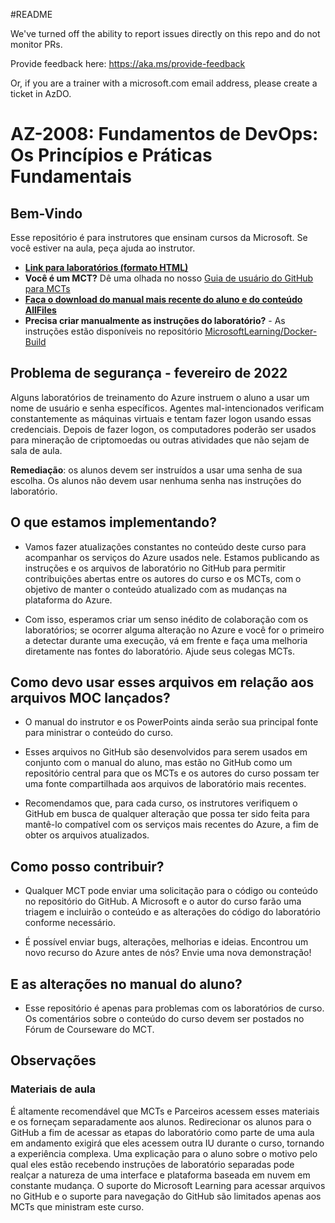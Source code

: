 #README

We've turned off the ability to report issues directly on this repo and do not monitor PRs.

Provide feedback here: https://aka.ms/provide-feedback

Or, if you are a trainer with a microsoft.com email address, please create a ticket in AzDO.

# AZ-2008: Fundamentos de DevOps: Os Princípios e Práticas Fundamentais

## Bem-Vindo

Esse repositório é para instrutores que ensinam cursos da Microsoft. Se você estiver na aula, peça ajuda ao instrutor. 

- **[Link para laboratórios (formato HTML)](https://microsoftlearning.github.io/AZ-2008_DevOps_Foundations_Core_Principles_Practices/)**
- **Você é um MCT?** Dê uma olhada no nosso [Guia de usuário do GitHub para MCTs](https://microsoftlearning.github.io/MCT-User-Guide/)
- **[Faça o download do manual mais recente do aluno e do conteúdo AllFiles](../../releases/latest)**
- **Precisa criar manualmente as instruções do laboratório?** - As instruções estão disponíveis no repositório [MicrosoftLearning/Docker-Build](https://github.com/MicrosoftLearning/Docker-Build)

## Problema de segurança - fevereiro de 2022

Alguns laboratórios de treinamento do Azure instruem o aluno a usar um nome de usuário e senha específicos. Agentes mal-intencionados verificam constantemente as máquinas virtuais e tentam fazer logon usando essas credenciais.
Depois de fazer logon, os computadores poderão ser usados para mineração de criptomoedas ou outras atividades que não sejam de sala de aula.

**Remediação**: os alunos devem ser instruídos a usar uma senha de sua escolha. Os alunos não devem usar nenhuma senha nas instruções do laboratório. 

## O que estamos implementando?

- Vamos fazer atualizações constantes no conteúdo deste curso para acompanhar os serviços do Azure usados nele.  Estamos publicando as instruções e os arquivos de laboratório no GitHub para permitir contribuições abertas entre os autores do curso e os MCTs, com o objetivo de manter o conteúdo atualizado com as mudanças na plataforma do Azure.

- Com isso, esperamos criar um senso inédito de colaboração com os laboratórios; se ocorrer alguma alteração no Azure e você for o primeiro a detectar durante uma execução, vá em frente e faça uma melhoria diretamente nas fontes do laboratório.  Ajude seus colegas MCTs.

## Como devo usar esses arquivos em relação aos arquivos MOC lançados?

- O manual do instrutor e os PowerPoints ainda serão sua principal fonte para ministrar o conteúdo do curso.

- Esses arquivos no GitHub são desenvolvidos para serem usados em conjunto com o manual do aluno, mas estão no GitHub como um repositório central para que os MCTs e os autores do curso possam ter uma fonte compartilhada aos arquivos de laboratório mais recentes.

- Recomendamos que, para cada curso, os instrutores verifiquem o GitHub em busca de qualquer alteração que possa ter sido feita para mantê-lo compatível com os serviços mais recentes do Azure, a fim de obter os arquivos atualizados.

## Como posso contribuir?

- Qualquer MCT pode enviar uma solicitação para o código ou conteúdo no repositório do GitHub. A Microsoft e o autor do curso farão uma triagem e incluirão o conteúdo e as alterações do código do laboratório conforme necessário.

- É possível enviar bugs, alterações, melhorias e ideias.  Encontrou um novo recurso do Azure antes de nós?  Envie uma nova demonstração!

## E as alterações no manual do aluno?

- Esse repositório é apenas para problemas com os laboratórios de curso. Os comentários sobre o conteúdo do curso devem ser postados no Fórum de Courseware do MCT. 

## Observações

### Materiais de aula

É altamente recomendável que MCTs e Parceiros acessem esses materiais e os forneçam separadamente aos alunos.  Redirecionar os alunos para o GitHub a fim de acessar as etapas do laboratório como parte de uma aula em andamento exigirá que eles acessem outra IU durante o curso, tornando a experiência complexa. Uma explicação para o aluno sobre o motivo pelo qual eles estão recebendo instruções de laboratório separadas pode realçar a natureza de uma interface e plataforma baseada em nuvem em constante mudança. O suporte do Microsoft Learning para acessar arquivos no GitHub e o suporte para navegação do GitHub são limitados apenas aos MCTs que ministram este curso.
